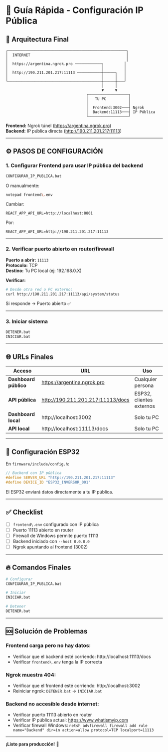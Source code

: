 # 🚀 Guía Rápida - Configuración IP Pública

## 🎯 Arquitectura Final

```
┌─────────────────────────────────────────────────────┐
│  INTERNET                                           │
│                                                     │
│  https://argentina.ngrok.pro ────────────┐         │
│                                          │         │
│  http://190.211.201.217:11113 ───────────┼─────┐   │
│                                          │     │   │
└──────────────────────────────────────────┼─────┼───┘
                                           │     │
                                           ▼     ▼
                                    ┌──────────────────┐
                                    │   TU PC          │
                                    │                  │
                                    │  Frontend:3002───┤ Ngrok
                                    │  Backend:11113───┤ IP Pública
                                    └──────────────────┘
```

**Frontend:** Ngrok túnel (https://argentina.ngrok.pro)  
**Backend:** IP pública directa (http://190.211.201.217:11113)

---

## ⚙️ PASOS DE CONFIGURACIÓN

### **1. Configurar Frontend para usar IP pública del backend**

```bash
CONFIGURAR_IP_PUBLICA.bat
```

O manualmente:
```bash
notepad frontend\.env
```

Cambiar:
```env
REACT_APP_API_URL=http://localhost:8801
```

Por:
```env
REACT_APP_API_URL=http://190.211.201.217:11113
```

---

### **2. Verificar puerto abierto en router/firewall**

**Puerto a abrir:** `11113`  
**Protocolo:** TCP  
**Destino:** Tu PC local (ej: 192.168.0.X)

**Verificar:**
```bash
# Desde otra red o PC externo:
curl http://190.211.201.217:11113/api/system/status
```

Si responde → Puerto abierto ✅

---

### **3. Iniciar sistema**

```bash
DETENER.bat
INICIAR.bat
```

---

## 🌐 URLs Finales

| Acceso | URL | Uso |
|--------|-----|-----|
| **Dashboard público** | https://argentina.ngrok.pro | Cualquier persona |
| **API pública** | http://190.211.201.217:11113/docs | ESP32, clientes externos |
| **Dashboard local** | http://localhost:3002 | Solo tu PC |
| **API local** | http://localhost:11113/docs | Solo tu PC |

---

## 🔌 Configuración ESP32

En `firmware/include/config.h`:

```cpp
// Backend con IP pública
#define SERVER_URL "http://190.211.201.217:11113"
#define DEVICE_ID "ESP32_INVERSOR_001"
```

El ESP32 enviará datos directamente a tu IP pública.

---

## ✅ Checklist

- [ ] `frontend\.env` configurado con IP pública
- [ ] Puerto 11113 abierto en router
- [ ] Firewall de Windows permite puerto 11113
- [ ] Backend iniciado con `--host 0.0.0.0`
- [ ] Ngrok apuntando al frontend (3002)

---

## 🔥 Comandos Finales

```bash
# Configurar
CONFIGURAR_IP_PUBLICA.bat

# Iniciar
INICIAR.bat

# Detener
DETENER.bat
```

---

## 🆘 Solución de Problemas

### **Frontend carga pero no hay datos:**
- Verificar que el backend esté corriendo: http://localhost:11113/docs
- Verificar `frontend\.env` tenga la IP correcta

### **Ngrok muestra 404:**
- Verificar que el frontend esté corriendo: http://localhost:3002
- Reiniciar ngrok: `DETENER.bat` → `INICIAR.bat`

### **Backend no accesible desde internet:**
- Verificar puerto 11113 abierto en router
- Verificar IP pública actual: https://www.whatismyip.com
- Verificar firewall Windows: `netsh advfirewall firewall add rule name="Backend" dir=in action=allow protocol=TCP localport=11113`

---

**¡Listo para producción!** 🚀
